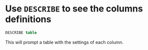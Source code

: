 # Use `DESCRIBE` to see the columns definitions

```sql
DESCRIBE table
```

This will prompt a table with the settings of each column.

